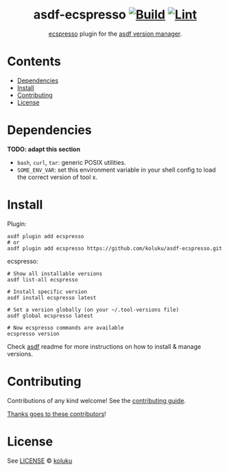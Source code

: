 <div align="center">

# asdf-ecspresso [![Build](https://github.com/koluku/asdf-ecspresso/actions/workflows/build.yml/badge.svg)](https://github.com/koluku/asdf-ecspresso/actions/workflows/build.yml) [![Lint](https://github.com/koluku/asdf-ecspresso/actions/workflows/lint.yml/badge.svg)](https://github.com/koluku/asdf-ecspresso/actions/workflows/lint.yml)


[ecspresso](https://github.com/kayac/ecspresso) plugin for the [asdf version manager](https://asdf-vm.com).

</div>

# Contents

- [Dependencies](#dependencies)
- [Install](#install)
- [Contributing](#contributing)
- [License](#license)

# Dependencies

**TODO: adapt this section**

- `bash`, `curl`, `tar`: generic POSIX utilities.
- `SOME_ENV_VAR`: set this environment variable in your shell config to load the correct version of tool x.

# Install

Plugin:

```shell
asdf plugin add ecspresso
# or
asdf plugin add ecspresso https://github.com/koluku/asdf-ecspresso.git
```

ecspresso:

```shell
# Show all installable versions
asdf list-all ecspresso

# Install specific version
asdf install ecspresso latest

# Set a version globally (on your ~/.tool-versions file)
asdf global ecspresso latest

# Now ecspresso commands are available
ecspresso version
```

Check [asdf](https://github.com/asdf-vm/asdf) readme for more instructions on how to
install & manage versions.

# Contributing

Contributions of any kind welcome! See the [contributing guide](contributing.md).

[Thanks goes to these contributors](https://github.com/koluku/asdf-ecspresso/graphs/contributors)!

# License

See [LICENSE](LICENSE) © [koluku](https://github.com/koluku/)

